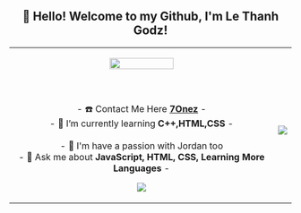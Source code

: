 <h2 align="center">👋 Hello! Welcome to my Github, I'm Le Thanh Godz!</h2>
<p align="center">
<table align="center">
   <tr>
      <td>
         <p align="center">    
         <img align="center" src="https://imgur.com/gallery/TMirUz8" width="50%"/></a><br/>
         <br/><br/>
            <a href="#"><img align="center"></a>
         <br/><br/>
         - ☎️ Contact Me Here <strong><a href="https://facebook.com/lethanh.godz">7Onez</a></strong> -
         <br/>
         - 🌱 I’m currently learning <strong>C++,HTML,CSS</strong> -
         <br/>
         <br/>
         - 🌴 I'm have a passion with Jordan too
         <br/>
         - 💬 Ask me about <strong>JavaScript, HTML, CSS, Learning More Languages</strong> -
         <p align="center">                     
             <img align="center" src="https://github-readme-stats.vercel.app/api?username=LeThanhGodz&show_icons=true&theme=dracula" />
         </p>  
      </td>
      <td>
      <br/>
         <img align="center" src="https://github-readme-stats.vercel.app/api/top-langs/?username=LeThanhGodz&layout=compact&theme=dracula&hide_langs_below=1" />       
      </td>
   </tr>
</table>
</p>

